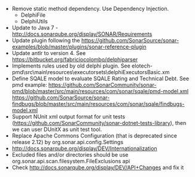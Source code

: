  * Remove static method dependency. Use Dependency Injection. 
    * DelphiFile
	* DelphiUtils 
 * Update to Java 7 - http://docs.sonarqube.org/display/SONAR/Requirements
 * Update plugin following the https://github.com/SonarSource/sonar-examples/blob/master/plugins/sonar-reference-plugin
 * Update antlr to version 4. See https://bitbucket.org/fabriciocolombo/delphiparser
 * Implements rules used by old delphi plugin. See elotech-pmd\src\main\resources\executorsets\delphiExecutorsBasic.xm
 * Define SQALE model to evaluate SQALE Rating and Technical Debt. See pmd example:
	https://github.com/SonarCommunity/sonar-pmd/blob/master/src/main/resources/com/sonar/sqale/pmd-model.xml
	https://github.com/SonarSource/sonar-findbugs/blob/master/src/main/resources/com/sonar/sqale/findbugs-model.xml
 * Support NUnit xml output format for unit tests (https://github.com/SonarCommunity/sonar-dotnet-tests-library), then we can user DUnitX as unit test tool.
 * Replace Apache Commons Configuration (that is deprecated since release 2.12) by org.sonar.api.config.Settings
 * http://docs.sonarqube.org/display/DEV/Internationalization
 * Excluded files and/or directories should be use org.sonar.api.scan.filesystem.FileExclusions api
 * Check http://docs.sonarqube.org/display/DEV/API+Changes and fix it